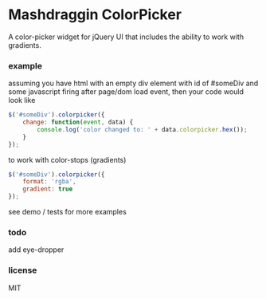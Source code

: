 Mashdraggin ColorPicker
=====

A color-picker widget for jQuery UI that includes the ability to work with gradients.


### example
assuming you have html with an empty div element with id of #someDiv and some javascript firing after page/dom load event, then your code would look like

```javascript
$('#someDiv').colorpicker({
    change: function(event, data) {
        console.log('color changed to: ' + data.colorpicker.hex());
    }
});
```
to work with color-stops (gradients)
```javascript
$('#someDiv').colorpicker({
    format: 'rgba',
    gradient: true
});
```
see demo / tests for more examples

### todo
add eye-dropper

### license
MIT
